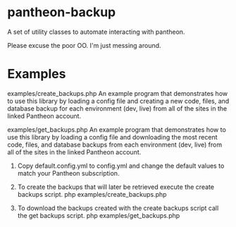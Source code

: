 pantheon-backup
===============

A set of utility classes to automate interacting with pantheon.

Please excuse the poor OO. I'm just messing around.

Examples
===============

examples/create_backups.php
An example program that demonstrates how to use this library by loading a config
file and creating a new code, files, and database backup for each environment (dev, live)
from all of the sites in the linked Pantheon account.

examples/get_backups.php
An example program that demonstrates how to use this library by loading a config
file and downloading the most recent code, files, and database backups
from each environment (dev, live) from all of the sites in the linked
Pantheon account.

1. Copy default.config.yml to config.yml and change the default values to
match your Pantheon subscription.

2. To create the backups that will later be retrieved execute the create
backups script.
  php examples/create_backups.php

3. To download the backups created with the create backups script call the
get backups script.
  php examples/get_backups.php

